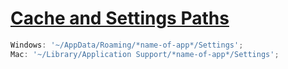# [Cache and Settings Paths]()

```javascript
Windows: '~/AppData/Roaming/*name-of-app*/Settings';
Mac: '~/Library/Application Support/*name-of-app*/Settings';
```
